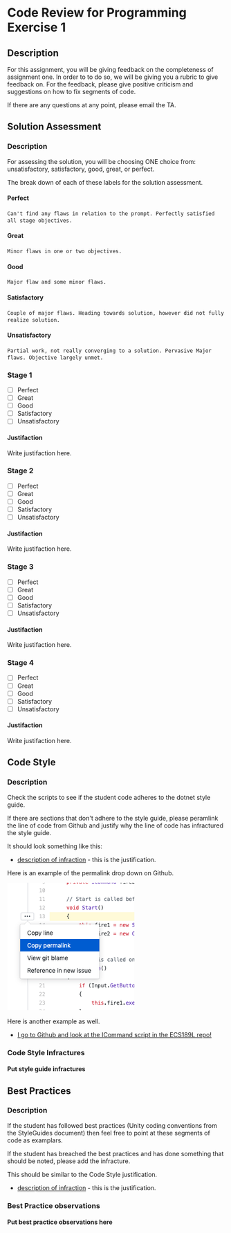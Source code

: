 # Code Review for Programming Exercise 1 #
## Description ##

For this assignment, you will be giving feedback on the completeness of assignment one. In order to to do so, we will be giving you a rubric to give feedback on. For the feedback, please give positive criticism and suggestions on how to fix segments of code.

If there are any questions at any point, please email the TA.   

## Solution Assessment ##

### Description ###

For assessing the solution, you will be choosing ONE choice from: unsatisfactory, satisfactory, good, great, or perfect.

The break down of each of these labels for the solution assessment.

#### Perfect #### 
    Can't find any flaws in relation to the prompt. Perfectly satisfied all stage objectives.

#### Great ####
    Minor flaws in one or two objectives. 

#### Good #####
    Major flaw and some minor flaws.

#### Satisfactory ####
    Couple of major flaws. Heading towards solution, however did not fully realize solution.

#### Unsatisfactory ####
    Partial work, not really converging to a solution. Pervasive Major flaws. Objective largely unmet.


### Stage 1 ###

- [ ] Perfect
- [ ] Great
- [ ] Good
- [ ] Satisfactory
- [ ] Unsatisfactory

#### Justifaction ##### 
Write justifaction here.

### Stage 2 ###

- [ ] Perfect
- [ ] Great
- [ ] Good
- [ ] Satisfactory
- [ ] Unsatisfactory

#### Justifaction ##### 
Write justifaction here.

### Stage 3 ###

- [ ] Perfect
- [ ] Great
- [ ] Good
- [ ] Satisfactory
- [ ] Unsatisfactory

#### Justifaction ##### 
Write justifaction here.

### Stage 4 ###

- [ ] Perfect
- [ ] Great
- [ ] Good
- [ ] Satisfactory
- [ ] Unsatisfactory

#### Justifaction ##### 
Write justifaction here.

## Code Style ##

### Description ###
Check the scripts to see if the student code adheres to the dotnet style guide.

If there are sections that don't adhere to the style guide, please peramlink the line of code from Github and justify why the line of code has infractured the style guide.

It should look something like this:

* [description of infraction](https://github.com/dr-jam/ECS189L) - this is the justification.

Here is an example of the permalink drop down on Github.

![Permalink option](./images/permalink_example.png)

Here is another example as well.

* [I go to Github and look at the ICommand script in the ECS189L repo!](https://github.com/dr-jam/ECS189L/blob/1618376092e85ffd63d3af9d9dcc1f2078df2170/Projects/CommandPatternExample/Assets/Scripts/ICommand.cs#L5)

### Code Style Infractures ###

#### Put style guide infractures ####

## Best Practices ##

### Description ###

If the student has followed best practices (Unity coding conventions from the StyleGuides document) then feel free to point at these segments of code as examplars. 

If the student has breached the best practices and has done something that should be noted, please add the infracture.


This should be similar to the Code Style justification.

* [description of infraction](https://github.com/dr-jam/ECS189L) - this is the justification.

### Best Practice observations ###

#### Put best practice observations here ####
